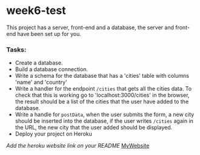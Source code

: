 # week6-test

This project has a server, front-end and a database, the server and front-end have been set up for you.

### Tasks:
- Create a database.
- Build a database connection.
- Write a schema for the database that has a 'cities' table with columns 'name' and 'country'
- Write a handler for the endpoint `/cities` that gets all the cities data. To check that this is working go to 'localhost:3000/cities'  in the browser, the result should be a list of the cities that the user have added to the database.
- Write a handle for `postData`, when the user submits the form, a new city should be inserted into the database, if the user writes `/cities` again in the URL, the new city that the user added should be displayed.
- Deploy your project on Heroku

*Add the heroku website link on your README*
[MyWebsite](https://databaseh1.herokuapp.com/)
